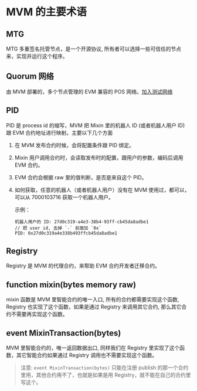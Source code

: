 # MVM 的主要术语

## MTG

MTG 多重签名托管节点，是一个开源协议, 所有者可以选择一些可信任的节点来，实现并运行这个程序。

## Quorum 网络

由 MVM 部署的，多个节点管理的 EVM 兼容的 POS 网络。[加入测试网络](/testnet/join.html)

## PID

PID 是 process id 的缩写，MVM 把 Mixin 里的机器人 ID (或者机器人用户 ID) 跟 EVM 合约地址进行映射。主要以下几个方面

1. 在 MVM 发布合约时候，会将配置条件跟 PID 绑定。
2. Mixin 用户调用合约时，会读取发布时的配置，跟用户的参数，编码后调用 EVM 合约。
3. EVM 合约会根据 raw 里的值判断，是否是来自这个 PID。
4. 如何获取，任意的机器人（或者机器人用户）没有在 MVM 使用过，都可以，可以从 7000103716 获取一个机器人用户。

    示例：

    ```text
    机器人用户的 ID: 27d0c319-a4e3-38b4-93ff-cb45da8adbe1
    // 把 user id, 去掉 `-` 前面加 `0x`
    PID: 0x27d0c319a4e338b493ffcb45da8adbe1
    ```

## Registry

Registry 是 MVM 的代理合约，来帮助 EVM 合约开发者迁移合约。

## function mixin(bytes memory raw)

mixin 函数是 MVM 里智能合约的唯一入口, 所有的合约都需要实现这个函数, Registry 也实现了这个函数，如果是通过 Registry 来调用其它合约, 那么其它合约不需要再实现这个函数。

## event MixinTransaction(bytes)

MVM 里智能合约的，唯一返回数据出口, 同样我们在 Registry 里实现了这个函数，其它智能合约如果通过 Registry 调用也不需要实现这个函数。

> 注意: `event MixinTransaction(bytes)` 只能在注册 publish 的那一个合约里用，其他合约用不了，也就是如果是用 Registry，就不能在自己的合约里写这个。

